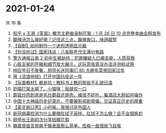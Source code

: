 # 2021-01-24

共 16 条

<!-- BEGIN ZHIHUVIDEO -->
<!-- 最后更新时间 Sun Jan 24 2021 05:20:50 GMT+0800 (CST) -->
1. [知乎 x 王源《答案》概念主题曲录制花絮｜1 月 26 日 10 点完整单曲全网发布](https://www.zhihu.com/zvideo/1336277557092970496)
1. [酸辣汤怎么做好喝？记住这三点，酸辣爽口，味道超赞](https://www.zhihu.com/zvideo/1336383022066245632)
1. [【自制】如何制作一个迷你透明显示器](https://www.zhihu.com/zvideo/1336472161574772736)
1. [【你没听过】国家玮谈：八省联考作文满分套路](https://www.zhihu.com/zvideo/1336343731352190976)
1. [警方通报云南 2 初中生被劫持：犯罪嫌疑人已被击毙，人质获救](https://www.zhihu.com/zvideo/1336039758666354688)
1. [心脏支架的开箱和细节放大展示，这玩意我真没办法评测和试用](https://www.zhihu.com/zvideo/1336298187271737344)
1. [响应号召不聚餐，厨师长送同事们 80 大碗年菜带回家过年](https://www.zhihu.com/zvideo/1336300241767960576)
1. [用《流浪地球》打开中国抗疫这一年](https://www.zhihu.com/zvideo/1336413932429504512)
1. [【反面教材】都是坑！教科书上教的那些不礼貌日语](https://www.zhihu.com/zvideo/1336376571020800000)
1. [奶猫打架太萌了，小猫咪：我就咬一口](https://www.zhihu.com/zvideo/1335247055874985984)
1. [蘑菇炒肉到底是先炒蘑菇还是肉，难怪不好吃，看酒店大厨如何操作](https://www.zhihu.com/zvideo/1336261991657484288)
1. [中国十大神级历史纪录片，不要被影视剧带偏，见证真正历史的厚重](https://www.zhihu.com/zvideo/1334800228810145792)
1. [【英文脱口秀】小时候，我很讨厌外国人](https://www.zhihu.com/zvideo/1336357170648895488)
1. [新冠病毒检测为什么要做肛拭子采样，肛拭子怎么做？会不会很尴尬](https://www.zhihu.com/zvideo/1336302171580051456)
1. [厨师长王刚初次分享拍摄花絮](https://www.zhihu.com/zvideo/1336349965258280960)
1. [魏晨曾直言郑爽不像表面那么简单，性格一直很放飞自我](https://www.zhihu.com/zvideo/1335689700326543360)
<!-- END ZHIHUVIDEO -->
